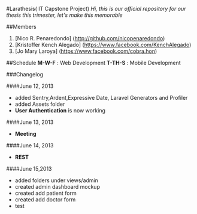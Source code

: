 #Larathesis( IT Capstone Project)
*Hi, this is our official repository for our thesis this trimester, let's make this memorable*

##Members

1. [Nico R. Penaredondo] (http://github.com/nicopenaredondo)
2. [Kristoffer Kench Alegado] (https://www.facebook.com/KenchAlegado)
3. [Jo Mary Laroya] (https://www.facebook.com/cobra.hon)

##Schedule
**M-W-F** : Web Development 
**T-TH-S** : Mobile Development

###Changelog 

####June 12, 2013
- added Sentry,Ardent,Expressive Date, Laravel Generators and Profiler
- added Assets folder
- **User Authentication** is now working

####June 13, 2013
- **Meeting** 

####June 14, 2013
- **REST**

####June 15,2013 
- added folders under views/admin
- created admin dashboard mockup
- created add patient form
- created add doctor form
- test
